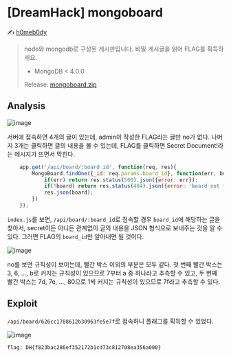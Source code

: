 # [DreamHack] mongoboard

:writing_hand: [h0meb0dy](mailto:h0meb0dysj@gmail.com)

> node와 mongodb로 구성된 게시판입니다.
> 비밀 게시글을 읽어 FLAG를 획득하세요.
>
> - MongoDB < 4.0.0
>
> Release: [mongoboard.zip](https://github.com/h0meb0dy/Dreamhack-Wargame/files/8596117/mongoboard.zip)

## Analysis

![image](https://user-images.githubusercontent.com/104156058/166092628-9033e70b-167d-47c3-9087-95519782ed14.png)

서버에 접속하면 4개의 글이 있는데, admin이 작성한 FLAG라는 글만 no가 없다. 나머지 3개는 클릭하면 글의 내용을 볼 수 있는데, FLAG를 클릭하면 Secret Document!라는 메시지가 뜨면서 막힌다.

```javascript
    app.get('/api/board/:board_id', function(req, res){
        MongoBoard.findOne({_id: req.params.board_id}, function(err, board){
            if(err) return res.status(500).json({error: err});
            if(!board) return res.status(404).json({error: 'board not found'});
            res.json(board);
        })
    });
```

`index.js`를 보면, `/api/board/:board_id`로 접속할 경우 `board_id`에 해당하는 글을 찾아서, secret이든 아니든 관계없이 글의 내용을 JSON 형식으로 보내주는 것을 알 수 있다. 그러면 FLAG의 `board_id`만 알아내면 될 것이다.

![image](https://user-images.githubusercontent.com/104156058/166092736-c66ae25e-d354-48a6-9a88-5c199a4e7ae1.png)

no를 보면 규칙성이 보이는데, 빨간 박스 이외의 부분은 모두 같다. 첫 번째 빨간 박스는 3, 6, ..., b로 커지는 규칙성이 있으므로 7부터 a 중 하나라고 추측할 수 있고, 두 번째 빨간 박스는 7d, 7e, ..., 80으로 1씩 커지는 규칙성이 있으므로 7f라고 추측할 수 있다.

## Exploit

`/api/board/626cc1788612b30963fe5e7f`로 접속하니 플래그를 획득할 수 있었다.

![image](https://user-images.githubusercontent.com/104156058/166092878-8c1425ee-dce3-4ace-be14-487a2068eb91.png)

```
flag: DH{f823bac286ef352172b1cd73c812708ea356a000}
```